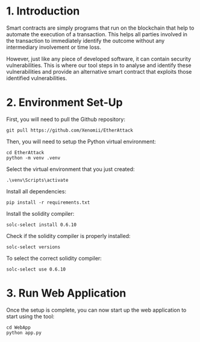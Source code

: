 # 1. Introduction

Smart contracts are simply programs that run on the blockchain that help to automate the execution of a transaction. This helps all parties involved in the transaction to immediately identify the outcome without any intermediary involvement or time loss.

However, just like any piece of developed software, it can contain security vulnerabilities. This is where our tool steps in to analyse and identify these vulnerabilities and provide an alternative smart contract that exploits those identified vulnerabilities.

# 2. Environment Set-Up

First, you will need to pull the Github repository:

```
git pull https://github.com/Xenomii/EtherAttack
```

Then, you will need to setup the Python virtual environment:
```
cd EtherAttack
python -m venv .venv
```
Select the virtual environment that you just created:
```
.\venv\Scripts\activate
```
Install all dependencies:
```
pip install -r requirements.txt
```
Install the solidity compiler:
```
solc-select install 0.6.10
```
Check if the solidity compiler is properly installed:
```
solc-select versions
```
To select the correct solidity compiler:
```
solc-select use 0.6.10
```




# 3. Run Web Application
Once the setup is complete, you can now start up the web application to start using the tool:
```
cd WebApp
python app.py
```
